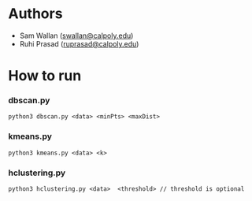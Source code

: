 # Authors
- Sam Wallan (swallan@calpoly.edu)
- Ruhi Prasad (ruprasad@calpoly.edu)

# How to run

### dbscan.py
```angular2html
python3 dbscan.py <data> <minPts> <maxDist>
```

### kmeans.py
```angular2html
python3 kmeans.py <data> <k>
```

### hclustering.py
```angular2html
python3 hclustering.py <data>  <threshold> // threshold is optional
```
